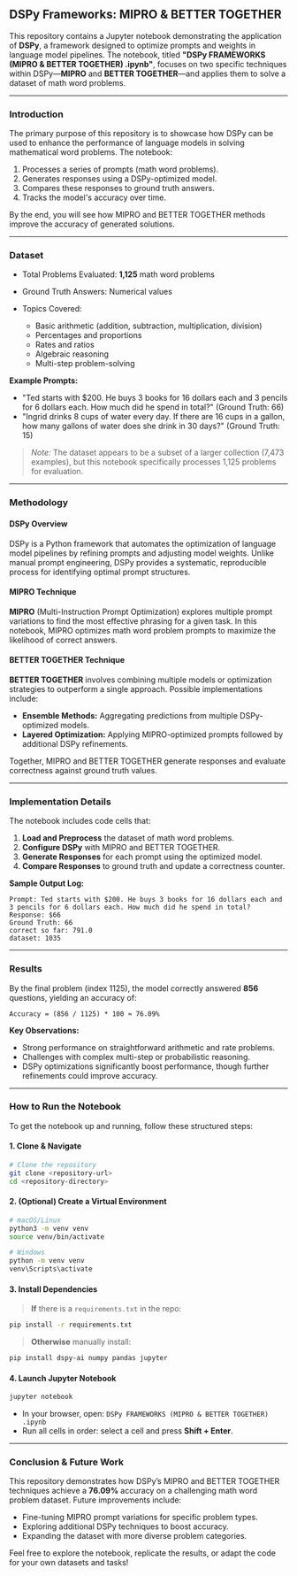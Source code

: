 ## DSPy Frameworks: MIPRO & BETTER TOGETHER

This repository contains a Jupyter notebook demonstrating the application of **DSPy**, a framework designed to optimize prompts and weights in language model pipelines. The notebook, titled **"DSPy FRAMEWORKS (MIPRO & BETTER TOGETHER) .ipynb"**, focuses on two specific techniques within DSPy—**MIPRO** and **BETTER TOGETHER**—and applies them to solve a dataset of math word problems.

---

### Introduction

The primary purpose of this repository is to showcase how DSPy can be used to enhance the performance of language models in solving mathematical word problems. The notebook:

1. Processes a series of prompts (math word problems).
2. Generates responses using a DSPy-optimized model.
3. Compares these responses to ground truth answers.
4. Tracks the model's accuracy over time.

By the end, you will see how MIPRO and BETTER TOGETHER methods improve the accuracy of generated solutions.

---

### Dataset

* Total Problems Evaluated: **1,125** math word problems
* Ground Truth Answers: Numerical values
* Topics Covered:

  * Basic arithmetic (addition, subtraction, multiplication, division)
  * Percentages and proportions
  * Rates and ratios
  * Algebraic reasoning
  * Multi-step problem-solving

**Example Prompts:**

* "Ted starts with \$200. He buys 3 books for 16 dollars each and 3 pencils for 6 dollars each. How much did he spend in total?" (Ground Truth: 66)
* "Ingrid drinks 8 cups of water every day. If there are 16 cups in a gallon, how many gallons of water does she drink in 30 days?" (Ground Truth: 15)

> *Note:* The dataset appears to be a subset of a larger collection (7,473 examples), but this notebook specifically processes 1,125 problems for evaluation.

---

### Methodology

#### DSPy Overview

DSPy is a Python framework that automates the optimization of language model pipelines by refining prompts and adjusting model weights. Unlike manual prompt engineering, DSPy provides a systematic, reproducible process for identifying optimal prompt structures.

#### MIPRO Technique

**MIPRO** (Multi-Instruction Prompt Optimization) explores multiple prompt variations to find the most effective phrasing for a given task. In this notebook, MIPRO optimizes math word problem prompts to maximize the likelihood of correct answers.

#### BETTER TOGETHER Technique

**BETTER TOGETHER** involves combining multiple models or optimization strategies to outperform a single approach. Possible implementations include:

* **Ensemble Methods:** Aggregating predictions from multiple DSPy-optimized models.
* **Layered Optimization:** Applying MIPRO-optimized prompts followed by additional DSPy refinements.

Together, MIPRO and BETTER TOGETHER generate responses and evaluate correctness against ground truth values.

---

### Implementation Details

The notebook includes code cells that:

1. **Load and Preprocess** the dataset of math word problems.
2. **Configure DSPy** with MIPRO and BETTER TOGETHER.
3. **Generate Responses** for each prompt using the optimized model.
4. **Compare Responses** to ground truth and update a correctness counter.

**Sample Output Log:**

```
Prompt: Ted starts with $200. He buys 3 books for 16 dollars each and 3 pencils for 6 dollars each. How much did he spend in total?
Response: $66
Ground Truth: 66
correct so far: 791.0
dataset: 1035
```

---

### Results

By the final problem (index 1125), the model correctly answered **856** questions, yielding an accuracy of:

```
Accuracy = (856 / 1125) * 100 ≈ 76.09%
```

**Key Observations:**

* Strong performance on straightforward arithmetic and rate problems.
* Challenges with complex multi-step or probabilistic reasoning.
* DSPy optimizations significantly boost performance, though further refinements could improve accuracy.

---

### How to Run the Notebook

To get the notebook up and running, follow these structured steps:

#### 1. Clone & Navigate

```bash
# Clone the repository
git clone <repository-url>
cd <repository-directory>
```

#### 2. (Optional) Create a Virtual Environment

```bash
# macOS/Linux
python3 -m venv venv
source venv/bin/activate

# Windows
python -m venv venv
venv\Scripts\activate
```

#### 3. Install Dependencies

> **If** there is a `requirements.txt` in the repo:

```bash
pip install -r requirements.txt
```

> **Otherwise** manually install:

```bash
pip install dspy-ai numpy pandas jupyter
```

#### 4. Launch Jupyter Notebook

```bash
jupyter notebook
```

* In your browser, open: `DSPy FRAMEWORKS (MIPRO & BETTER TOGETHER) .ipynb`
* Run all cells in order: select a cell and press **Shift + Enter**.

---

### Conclusion & Future Work

This repository demonstrates how DSPy’s MIPRO and BETTER TOGETHER techniques achieve a **76.09%** accuracy on a challenging math word problem dataset. Future improvements include:

* Fine-tuning MIPRO prompt variations for specific problem types.
* Exploring additional DSPy techniques to boost accuracy.
* Expanding the dataset with more diverse problem categories.

Feel free to explore the notebook, replicate the results, or adapt the code for your own datasets and tasks!

